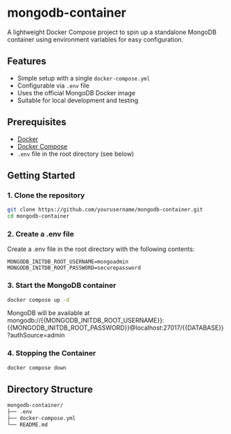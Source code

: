 # mongodb-container

A lightweight Docker Compose project to spin up a standalone MongoDB container using environment variables for easy configuration.

## Features

- Simple setup with a single `docker-compose.yml`
- Configurable via `.env` file
- Uses the official MongoDB Docker image
- Suitable for local development and testing

## Prerequisites

- [Docker](https://www.docker.com/)
- [Docker Compose](https://docs.docker.com/compose/)
- `.env` file in the root directory (see below)

## Getting Started

### 1. Clone the repository

```bash
git clone https://github.com/yourusername/mongodb-container.git
cd mongodb-container
```

### 2. Create a .env file

Create a .env file in the root directory with the following contents:

```env
MONGODB_INITDB_ROOT_USERNAME=mongoadmin
MONGODB_INITDB_ROOT_PASSWORD=securepassword
```

### 3. Start the MongoDB container

```bash
docker compose up -d
```

MongoDB will be available at mongodb://{{MONGODB_INITDB_ROOT_USERNAME}}:{{MONGODB_INITDB_ROOT_PASSWORD}}@localhost:27017/{{DATABASE}}?authSource=admin

### 4. Stopping the Container

```bash
docker compose down
```

## Directory Structure

```bash
mongodb-container/
├── .env
├── docker-compose.yml
└── README.md
```
